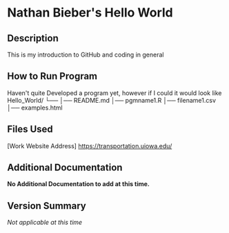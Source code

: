 
# Nathan Bieber's Hello World
## Description
This is my introduction to GitHub and coding in general
## How to Run Program
Haven't quite Developed a program yet, however if I could it would look like
Hello_World/
└── 
    │── README.md
    │── pgmname1.R
    │── filename1.csv
    │── examples.html
## Files Used
[Work Website Address] https://transportation.uiowa.edu/
## Additional Documentation
**No Additional Documentation to add at this time.**
## Version Summary
*Not applicable at this time*
